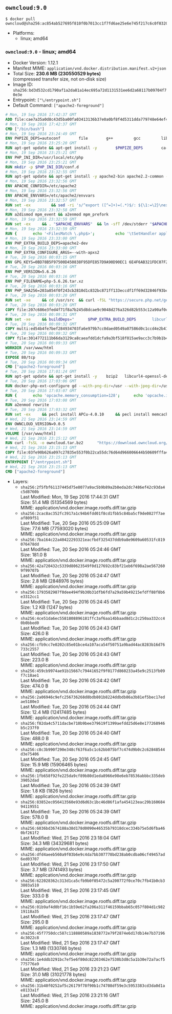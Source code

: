 ## `owncloud:9.0`

```console
$ docker pull owncloud@sha256:ac854ab527695f810f0b7013cc1f7fd6ae25e6e745f217c6c0f0320e123565af
```

-	Platforms:
	-	linux; amd64

### `owncloud:9.0` - linux; amd64

-	Docker Version: 1.12.1
-	Manifest MIME: `application/vnd.docker.distribution.manifest.v2+json`
-	Total Size: **230.6 MB (230550529 bytes)**  
	(compressed transfer size, not on-disk size)
-	Image ID: `sha256:bd3d532cd1790af1a2da81a14ec695a72d1131531ee6d2a68117b09704f70e3e`
-	Entrypoint: `["\/entrypoint.sh"]`
-	Default Command: `["apache2-foreground"]`

```dockerfile
# Mon, 19 Sep 2016 17:42:37 GMT
ADD file:cae7a35a0d8c43d5ba00fa03413136b37e0a0bf8f4d5311dda779748e64ef425 in / 
# Mon, 19 Sep 2016 17:42:37 GMT
CMD ["/bin/bash"]
# Mon, 19 Sep 2016 23:24:49 GMT
ENV PHPIZE_DEPS=autoconf 		file 		g++ 		gcc 		libc-dev 		make 		pkg-config 		re2c
# Mon, 19 Sep 2016 23:25:20 GMT
RUN apt-get update && apt-get install -y 		$PHPIZE_DEPS 		ca-certificates 		curl 		libedit2 		libsqlite3-0 		libxml2 		xz-utils 	--no-install-recommends && rm -r /var/lib/apt/lists/*
# Mon, 19 Sep 2016 23:25:21 GMT
ENV PHP_INI_DIR=/usr/local/etc/php
# Mon, 19 Sep 2016 23:25:21 GMT
RUN mkdir -p $PHP_INI_DIR/conf.d
# Mon, 19 Sep 2016 23:32:55 GMT
RUN apt-get update && apt-get install -y apache2-bin apache2.2-common --no-install-recommends && rm -rf /var/lib/apt/lists/*
# Mon, 19 Sep 2016 23:32:56 GMT
ENV APACHE_CONFDIR=/etc/apache2
# Mon, 19 Sep 2016 23:32:56 GMT
ENV APACHE_ENVVARS=/etc/apache2/envvars
# Mon, 19 Sep 2016 23:32:57 GMT
RUN set -ex 		&& sed -ri 's/^export ([^=]+)=(.*)$/: ${\1:=\2}\nexport \1/' "$APACHE_ENVVARS" 		&& . "$APACHE_ENVVARS" 	&& for dir in 		"$APACHE_LOCK_DIR" 		"$APACHE_RUN_DIR" 		"$APACHE_LOG_DIR" 		/var/www/html 	; do 		rm -rvf "$dir" 		&& mkdir -p "$dir" 		&& chown -R "$APACHE_RUN_USER:$APACHE_RUN_GROUP" "$dir"; 	done
# Mon, 19 Sep 2016 23:32:58 GMT
RUN a2dismod mpm_event && a2enmod mpm_prefork
# Mon, 19 Sep 2016 23:32:59 GMT
RUN set -ex 	&& . "$APACHE_ENVVARS" 	&& ln -sfT /dev/stderr "$APACHE_LOG_DIR/error.log" 	&& ln -sfT /dev/stdout "$APACHE_LOG_DIR/access.log" 	&& ln -sfT /dev/stdout "$APACHE_LOG_DIR/other_vhosts_access.log"
# Mon, 19 Sep 2016 23:32:59 GMT
RUN { 		echo '<FilesMatch \.php$>'; 		echo '\tSetHandler application/x-httpd-php'; 		echo '</FilesMatch>'; 		echo; 		echo 'DirectoryIndex disabled'; 		echo 'DirectoryIndex index.php index.html'; 		echo; 		echo '<Directory /var/www/>'; 		echo '\tOptions -Indexes'; 		echo '\tAllowOverride All'; 		echo '</Directory>'; 	} | tee "$APACHE_CONFDIR/conf-available/docker-php.conf" 	&& a2enconf docker-php
# Mon, 19 Sep 2016 23:33:00 GMT
ENV PHP_EXTRA_BUILD_DEPS=apache2-dev
# Mon, 19 Sep 2016 23:33:00 GMT
ENV PHP_EXTRA_CONFIGURE_ARGS=--with-apxs2
# Tue, 20 Sep 2016 00:03:15 GMT
ENV GPG_KEYS=0BD78B5F97500D450838F95DFE857D9A90D90EC1 6E4F6AB321FDC07F2C332E3AC2BF0BC433CFC8B3
# Tue, 20 Sep 2016 00:03:16 GMT
ENV PHP_VERSION=5.6.26
# Tue, 20 Sep 2016 00:03:16 GMT
ENV PHP_FILENAME=php-5.6.26.tar.xz
# Tue, 20 Sep 2016 00:03:16 GMT
ENV PHP_SHA256=203a854f0f243cb2810d1c832bc871ff133eccdf1ff69d32846f93bc1bef58a8
# Tue, 20 Sep 2016 00:03:20 GMT
RUN set -xe 	&& cd /usr/src 	&& curl -fSL "https://secure.php.net/get/$PHP_FILENAME/from/this/mirror" -o php.tar.xz 	&& echo "$PHP_SHA256 *php.tar.xz" | sha256sum -c - 	&& curl -fSL "https://secure.php.net/get/$PHP_FILENAME.asc/from/this/mirror" -o php.tar.xz.asc 	&& export GNUPGHOME="$(mktemp -d)" 	&& for key in $GPG_KEYS; do 		gpg --keyserver ha.pool.sks-keyservers.net --recv-keys "$key"; 	done 	&& gpg --batch --verify php.tar.xz.asc php.tar.xz 	&& rm -r "$GNUPGHOME"
# Tue, 20 Sep 2016 00:03:20 GMT
COPY file:207c686e3fed4f71f8a7b245d8dcae9c9048d276a326d82b553c12a90af0c0ca in /usr/local/bin/ 
# Tue, 20 Sep 2016 00:09:31 GMT
RUN set -xe 	&& buildDeps=" 		$PHP_EXTRA_BUILD_DEPS 		libcurl4-openssl-dev 		libedit-dev 		libsqlite3-dev 		libssl-dev 		libxml2-dev 	" 	&& apt-get update && apt-get install -y $buildDeps --no-install-recommends && rm -rf /var/lib/apt/lists/* 		&& docker-php-source extract 	&& cd /usr/src/php 	&& ./configure 		--with-config-file-path="$PHP_INI_DIR" 		--with-config-file-scan-dir="$PHP_INI_DIR/conf.d" 				--disable-cgi 				--enable-ftp 		--enable-mbstring 		--enable-mysqlnd 				--with-curl 		--with-libedit 		--with-openssl 		--with-zlib 				$PHP_EXTRA_CONFIGURE_ARGS 	&& make -j"$(nproc)" 	&& make install 	&& { find /usr/local/bin /usr/local/sbin -type f -executable -exec strip --strip-all '{}' + || true; } 	&& make clean 	&& docker-php-source delete 		&& apt-get purge -y --auto-remove -o APT::AutoRemove::RecommendsImportant=false $buildDeps
# Tue, 20 Sep 2016 00:09:32 GMT
COPY multi:ed54b4fe7bef284934703fa6e979b7cc0daed0549a07586d0c1ccd4e2b41884a in /usr/local/bin/ 
# Tue, 20 Sep 2016 00:09:32 GMT
COPY file:3014772111b66da3129ca8caeafdd1dcfa9a3bf518f015ae9acc3c7b9b1b44c9 in /usr/local/bin/ 
# Tue, 20 Sep 2016 00:09:33 GMT
WORKDIR /var/www/html
# Tue, 20 Sep 2016 00:09:33 GMT
EXPOSE 80/tcp
# Tue, 20 Sep 2016 00:09:34 GMT
CMD ["apache2-foreground"]
# Tue, 20 Sep 2016 17:01:24 GMT
RUN apt-get update && apt-get install -y 	bzip2 	libcurl4-openssl-dev 	libfreetype6-dev 	libicu-dev 	libjpeg-dev 	libldap2-dev 	libmcrypt-dev 	libmemcached-dev 	libpng12-dev 	libpq-dev 	libxml2-dev 	&& rm -rf /var/lib/apt/lists/*
# Tue, 20 Sep 2016 17:03:06 GMT
RUN docker-php-ext-configure gd --with-png-dir=/usr --with-jpeg-dir=/usr 	&& docker-php-ext-configure ldap --with-libdir=lib/x86_64-linux-gnu/ 	&& docker-php-ext-install exif gd intl ldap mbstring mcrypt mysql opcache pdo_mysql pdo_pgsql pgsql zip
# Tue, 20 Sep 2016 17:03:07 GMT
RUN { 		echo 'opcache.memory_consumption=128'; 		echo 'opcache.interned_strings_buffer=8'; 		echo 'opcache.max_accelerated_files=4000'; 		echo 'opcache.revalidate_freq=60'; 		echo 'opcache.fast_shutdown=1'; 		echo 'opcache.enable_cli=1'; 	} > /usr/local/etc/php/conf.d/opcache-recommended.ini
# Tue, 20 Sep 2016 17:03:08 GMT
RUN a2enmod rewrite
# Tue, 20 Sep 2016 17:03:32 GMT
RUN set -ex 	&& pecl install APCu-4.0.10 	&& pecl install memcached-2.2.0 	&& pecl install redis-2.2.8 	&& docker-php-ext-enable apcu memcached redis
# Wed, 21 Sep 2016 23:14:59 GMT
ENV OWNCLOUD_VERSION=9.0.5
# Wed, 21 Sep 2016 23:14:59 GMT
VOLUME [/var/www/html]
# Wed, 21 Sep 2016 23:15:12 GMT
RUN curl -fsSL -o owncloud.tar.bz2 		"https://download.owncloud.org/community/owncloud-${OWNCLOUD_VERSION}.tar.bz2" 	&& curl -fsSL -o owncloud.tar.bz2.asc 		"https://download.owncloud.org/community/owncloud-${OWNCLOUD_VERSION}.tar.bz2.asc" 	&& export GNUPGHOME="$(mktemp -d)" 	&& gpg --keyserver ha.pool.sks-keyservers.net --recv-keys E3036906AD9F30807351FAC32D5D5E97F6978A26 	&& gpg --batch --verify owncloud.tar.bz2.asc owncloud.tar.bz2 	&& rm -r "$GNUPGHOME" owncloud.tar.bz2.asc 	&& tar -xjf owncloud.tar.bz2 -C /usr/src/ 	&& rm owncloud.tar.bz2
# Wed, 21 Sep 2016 23:15:13 GMT
COPY file:03fe90b626a097c27835e553f0b22ca55dc76d64d966006644b50609fffa4161 in /entrypoint.sh 
# Wed, 21 Sep 2016 23:15:13 GMT
ENTRYPOINT ["/entrypoint.sh"]
# Wed, 21 Sep 2016 23:15:13 GMT
CMD ["apache2-foreground"]
```

-	Layers:
	-	`sha256:2f5fbf61137445d75e8077a9ac5b9b89a2b8eda2dc7486ef42c93da4c5d8760b`  
		Last Modified: Mon, 19 Sep 2016 17:44:31 GMT  
		Size: 51.4 MB (51354569 bytes)  
		MIME: application/vnd.docker.image.rootfs.diff.tar.gzip
	-	`sha256:2cac8ac352fc3917a1c94b6fdd01f8cd1fbb5c84ba5cf9de0827f7aeaf809f51`  
		Last Modified: Tue, 20 Sep 2016 05:25:09 GMT  
		Size: 77.6 MB (77593020 bytes)  
		MIME: application/vnd.docker.image.rootfs.diff.tar.gzip
	-	`sha256:7ba164c22a40422293321eacfbdf325437ddb9a8e9609a60531fc819076478dd`  
		Last Modified: Tue, 20 Sep 2016 05:24:46 GMT  
		Size: 181.0 B  
		MIME: application/vnd.docker.image.rootfs.diff.tar.gzip
	-	`sha256:42a720432c5339d80623549f0d127692c83bf21eb6f698a2ae5672609f99707b`  
		Last Modified: Tue, 20 Sep 2016 05:24:47 GMT  
		Size: 2.8 MB (2848976 bytes)  
		MIME: application/vnd.docker.image.rootfs.diff.tar.gzip
	-	`sha256:1793582987f0dee494f9b30b31dfb6fd7a29a59b49215efdff88f8b6e3312cc1`  
		Last Modified: Tue, 20 Sep 2016 05:24:45 GMT  
		Size: 1.2 KB (1247 bytes)  
		MIME: application/vnd.docker.image.rootfs.diff.tar.gzip
	-	`sha256:4ce51da6ec5581808896181ffc3af6aa14bbaad8d1c2c250aa332cc40b0bbed0`  
		Last Modified: Tue, 20 Sep 2016 05:24:43 GMT  
		Size: 426.0 B  
		MIME: application/vnd.docker.image.rootfs.diff.tar.gzip
	-	`sha256:cfb9cc7e0202c85e01bce4a107aca54f50751a9bad44ac8283b16d76733c2557`  
		Last Modified: Tue, 20 Sep 2016 05:24:43 GMT  
		Size: 223.0 B  
		MIME: application/vnd.docker.image.rootfs.diff.tar.gzip
	-	`sha256:459cb9974ae91b15667c79441652f9f0177d860233a45e9c2513fb09f7c18ae1`  
		Last Modified: Tue, 20 Sep 2016 05:24:42 GMT  
		Size: 474.0 B  
		MIME: application/vnd.docker.image.rootfs.diff.tar.gzip
	-	`sha256:2a06946c9efc256736268d8bdb801b8224ddbdb86a3b81ef5bec17edae5180e3`  
		Last Modified: Tue, 20 Sep 2016 05:24:44 GMT  
		Size: 12.4 MB (12417485 bytes)  
		MIME: application/vnd.docker.image.rootfs.diff.tar.gzip
	-	`sha256:f82da4c5711dacbe710b9bee379619f1399aefdd25d6e8e177268946b5c237f0`  
		Last Modified: Tue, 20 Sep 2016 05:24:40 GMT  
		Size: 488.0 B  
		MIME: application/vnd.docker.image.rootfs.diff.tar.gzip
	-	`sha256:c8c3b990f290e348cf63f6a5c1c62bb075bf7c474d9b0c2c62848544d3e75406`  
		Last Modified: Tue, 20 Sep 2016 05:24:45 GMT  
		Size: 15.9 MB (15906465 bytes)  
		MIME: application/vnd.docker.image.rootfs.diff.tar.gzip
	-	`sha256:1fb658f92fe225da9cf89b80d1eda8966e98e6eb78536abbbc335deb39052dad`  
		Last Modified: Tue, 20 Sep 2016 05:24:39 GMT  
		Size: 1.8 KB (1826 bytes)  
		MIME: application/vnd.docker.image.rootfs.diff.tar.gzip
	-	`sha256:83852ec056413560e93d6d63c1bc46d86f1afa454123eac29b16068494119551`  
		Last Modified: Tue, 20 Sep 2016 05:24:39 GMT  
		Size: 578.0 B  
		MIME: application/vnd.docker.image.rootfs.diff.tar.gzip
	-	`sha256:6036bd3674188a38d178d0090e46535b79318dcec334b75e5d6fba460bf261f2`  
		Last Modified: Wed, 21 Sep 2016 23:18:04 GMT  
		Size: 34.3 MB (34329681 bytes)  
		MIME: application/vnd.docker.image.rootfs.diff.tar.gzip
	-	`sha256:dfd4aeeb560a9f03b6e9c4da7bb307778bd238ab0cdba06cf49457ad6ed03707`  
		Last Modified: Wed, 21 Sep 2016 23:17:50 GMT  
		Size: 3.7 MB (3741493 bytes)  
		MIME: application/vnd.docker.image.rootfs.diff.tar.gzip
	-	`sha256:622028362c313d1ca5cfb9b0f05472c5a200772f0ce70c7fb41b0cb33803a510`  
		Last Modified: Wed, 21 Sep 2016 23:17:45 GMT  
		Size: 333.0 B  
		MIME: application/vnd.docker.image.rootfs.diff.tar.gzip
	-	`sha256:01b9af4d0bf16c1b59e62fa206a311f46159bbab65c057f804d1c98219118a35`  
		Last Modified: Wed, 21 Sep 2016 23:17:47 GMT  
		Size: 295.0 B  
		MIME: application/vnd.docker.image.rootfs.diff.tar.gzip
	-	`sha256:45f7750dcc587c118880589a1838772e79f2874e6d17db14e7b371964c3022c8`  
		Last Modified: Wed, 21 Sep 2016 23:17:47 GMT  
		Size: 1.3 MB (1330746 bytes)  
		MIME: application/vnd.docker.image.rootfs.diff.tar.gzip
	-	`sha256:1e4ddb3291bc7ef5e6f80dc82203462e7530b3d8c5a1b30e72a7acf5775776a9`  
		Last Modified: Wed, 21 Sep 2016 23:21:23 GMT  
		Size: 31.0 MB (31021778 bytes)  
		MIME: application/vnd.docker.image.rootfs.diff.tar.gzip
	-	`sha256:31b40f0252af5c26179f78f90b1c74708df59e3c5953383cd3da0d1ae8133a1f`  
		Last Modified: Wed, 21 Sep 2016 23:21:16 GMT  
		Size: 245.0 B  
		MIME: application/vnd.docker.image.rootfs.diff.tar.gzip
